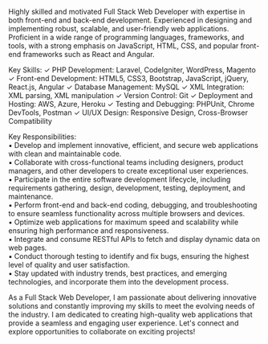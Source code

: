 Highly skilled and motivated Full Stack Web Developer with expertise in both front-end and back-end development. Experienced in designing and implementing robust, scalable, and user-friendly web applications. Proficient in a wide range of programming languages, frameworks, and tools, with a strong emphasis on JavaScript, HTML, CSS, and popular front-end frameworks such as React and Angular.

Key Skills:
✓ PHP Development: Laravel, CodeIgniter, WordPress, Magento
✓ Front-end Development: HTML5, CSS3, Bootstrap, JavaScript, jQuery, React.js, Angular
✓ Database Management: MySQL
✓ XML Integration: XML parsing, XML manipulation
✓ Version Control: Git
✓ Deployment and Hosting: AWS, Azure, Heroku
✓ Testing and Debugging: PHPUnit, Chrome DevTools, Postman
✓ UI/UX Design: Responsive Design, Cross-Browser Compatibility

Key Responsibilities:</br>
▪ Develop and implement innovative, efficient, and secure web applications with clean and maintainable code.</br>
▪ Collaborate with cross-functional teams including designers, product managers, and other developers to create exceptional user experiences.</br>
▪ Participate in the entire software development lifecycle, including requirements gathering, design, development, testing, deployment, and maintenance.</br>
▪ Perform front-end and back-end coding, debugging, and troubleshooting to ensure seamless functionality across multiple browsers and devices.</br>
▪ Optimize web applications for maximum speed and scalability while ensuring high performance and responsiveness.</br>
▪ Integrate and consume RESTful APIs to fetch and display dynamic data on web pages.</br>
▪ Conduct thorough testing to identify and fix bugs, ensuring the highest level of quality and user satisfaction.</br>
▪ Stay updated with industry trends, best practices, and emerging technologies, and incorporate them into the development process.</br>

As a Full Stack Web Developer, I am passionate about delivering innovative solutions and constantly improving my skills to meet the evolving needs of the industry. I am dedicated to creating high-quality web applications that provide a seamless and engaging user experience. Let's connect and explore opportunities to collaborate on exciting projects!
